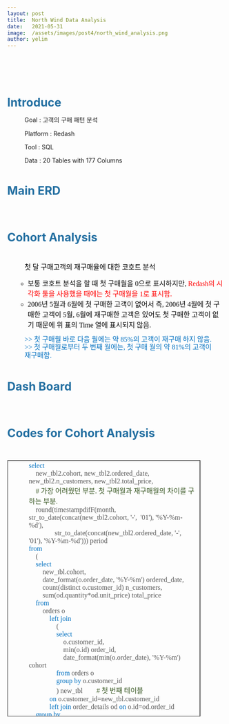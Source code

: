```yaml
---
layout: post
title:  North Wind Data Analysis
date:   2021-05-31
image:  /assets/images/post4/north_wind_analysis.png
author: yelim
---
```



<p>&nbsp;</p>
<p>&nbsp;</p>
<p>&nbsp;</p>
<p><span style="font-size: 20pt;"><strong><span style="color: #236fa1;">Introduce</span></strong></span></p>
<p style="padding-left: 40px;">Goal : 고객의 구매 패턴 분석</p>
<p style="padding-left: 40px;">Platform : Redash</p>
<p style="padding-left: 40px;">Tool : SQL</p>
<p style="padding-left: 40px;">Data : 20 Tables with 177 Columns</p>
<p>&nbsp;</p>
<p><span style="font-size: 20pt;"><strong><span style="color: #236fa1;">Main ERD</span></strong></span></p>
<p>&nbsp;</p>
<p>&nbsp;</p>
<p><span style="font-size: 20pt;"><strong><span style="color: #236fa1;">Cohort Analysis</span></strong></span></p>
<p>&nbsp;</p>
<p style="line-height: 14pt; margin-top: 0pt; margin-bottom: 0pt; margin-left: 0in; text-align: left; direction: ltr; unicode-bidi: embed; word-break: keep-all; padding-left: 40px;"><span style="font-size: 12pt;"><span style="font-family: '에스코어 드림 3 Light'; color: black;">첫 달 </span><span style="font-family: '에스코어 드림 3 Light'; color: black;">구매고객의</span><span style="font-family: '에스코어 드림 3 Light'; color: black;"> </span><span style="font-family: '에스코어 드림 3 Light'; color: black;">재구매율에</span><span style="font-family: '에스코어 드림 3 Light'; color: black;"> 대한 </span><span style="font-family: '에스코어 드림 3 Light'; color: black;">코호트</span><span style="font-family: '에스코어 드림 3 Light'; color: black;"> 분석</span></span></p>
<ul>
<li style="list-style-type: none;">
<ul>
<li><span style="font-size: 12pt;"><span style="font-family: '에스코어 드림 3 Light'; color: #0d0d0d;">보통 </span><span style="font-family: '에스코어 드림 3 Light'; color: #0d0d0d;">코호트</span><span style="font-family: '에스코어 드림 3 Light'; color: #0d0d0d;"> 분석을 할 때 첫 </span><span style="font-family: '에스코어 드림 3 Light'; color: #0d0d0d;">구매월을</span><span style="font-family: '에스코어 드림 3 Light'; color: #0d0d0d;"> </span><span style="font-family: '에스코어 드림 3 Light'; color: #0d0d0d;">0</span><span style="font-family: '에스코어 드림 3 Light'; color: #0d0d0d;">으로 표시하지만</span><span style="font-family: '에스코어 드림 3 Light'; color: #0d0d0d;">,</span><span style="font-family: '에스코어 드림 3 Light'; color: #0d0d0d;"> </span><span style="font-family: '에스코어 드림 3 Light'; color: red;">Redash</span><span style="font-family: '에스코어 드림 3 Light'; color: red;">의 시각화 툴을 사용했을 때에는 첫 </span><span style="font-family: '에스코어 드림 3 Light'; color: red;">구매월을</span><span style="font-family: '에스코어 드림 3 Light'; color: red;"> </span><span style="font-family: '에스코어 드림 3 Light'; color: red;">1</span><span style="font-family: '에스코어 드림 3 Light'; color: red;">로 </span><span style="font-family: '에스코어 드림 3 Light'; color: red;">표시함</span><span style="font-family: '에스코어 드림 3 Light'; color: red;">.</span></span></li>
<li><span style="font-size: 12pt;"><span style="font-family: '에스코어 드림 3 Light'; color: black;">2006</span><span style="font-family: '에스코어 드림 3 Light'; color: black;">년 </span><span style="font-family: '에스코어 드림 3 Light'; color: black;">5</span><span style="font-family: '에스코어 드림 3 Light'; color: black;">월과 </span><span style="font-family: '에스코어 드림 3 Light'; color: black;">6</span><span style="font-family: '에스코어 드림 3 Light'; color: black;">월에 첫 구매한 고객이 없어서</span><span style="font-family: '에스코어 드림 3 Light'; color: black;"> </span><span style="font-family: '에스코어 드림 3 Light'; color: black;">즉</span><span style="font-family: '에스코어 드림 3 Light'; color: black;">, 2006</span><span style="font-family: '에스코어 드림 3 Light'; color: black;">년 </span><span style="font-family: '에스코어 드림 3 Light'; color: black;">4</span><span style="font-family: '에스코어 드림 3 Light'; color: black;">월에 첫 구매한 고객이 </span><span style="font-family: '에스코어 드림 3 Light'; color: black;">5</span><span style="font-family: '에스코어 드림 3 Light'; color: black;">월</span><span style="font-family: '에스코어 드림 3 Light'; color: black;">, 6</span><span style="font-family: '에스코어 드림 3 Light'; color: black;">월에 </span><span style="font-family: '에스코어 드림 3 Light'; color: black;">재구매한</span><span style="font-family: '에스코어 드림 3 Light'; color: black;"> 고객은 있어도 첫 구매한 고객이 없기 때문에 위 표의 </span><span style="font-family: '에스코어 드림 3 Light'; color: black;">Time </span><span style="font-family: '에스코어 드림 3 Light'; color: black;">열에 표시되지 않음.</span></span></li>
</ul>
</li>
</ul>
<p style="line-height: 14pt; margin-top: 0pt; margin-bottom: 0pt; margin-left: 0in; text-align: left; direction: ltr; unicode-bidi: embed; word-break: keep-all; padding-left: 40px;"><span style="font-size: 12pt;"><span style="font-family: '에스코어 드림 3 Light'; color: #0070c0;">&gt;&gt; </span><span style="font-family: '에스코어 드림 3 Light'; color: #0070c0;">첫 </span><span style="font-family: '에스코어 드림 3 Light'; color: #0070c0;">구매월</span><span style="font-family: '에스코어 드림 3 Light'; color: #0070c0;"> 바로 다음 월에는 약 </span><span style="font-family: '에스코어 드림 3 Light'; color: #0070c0;">85%</span><span style="font-family: '에스코어 드림 3 Light'; color: #0070c0;">의 고객이 </span><span style="font-family: '에스코어 드림 3 Light'; color: #0070c0;">재구매</span><span style="font-family: '에스코어 드림 3 Light'; color: #0070c0;"> </span><span style="font-family: '에스코어 드림 3 Light'; color: #0070c0;">하지 않음</span><span style="font-family: '에스코어 드림 3 Light'; color: #0070c0;">.</span></span></p>
<p style="line-height: 14pt; margin-top: 0pt; margin-bottom: 0pt; margin-left: 0in; text-align: left; direction: ltr; unicode-bidi: embed; word-break: keep-all; padding-left: 40px;"><span style="font-size: 12pt;"><span style="font-family: '에스코어 드림 3 Light'; color: #0070c0;">&gt;&gt; </span><span style="font-family: '에스코어 드림 3 Light'; color: #0070c0;">첫 구매월로부터 두 번째 월에는</span><span style="font-family: '에스코어 드림 3 Light'; color: #0070c0;">,</span><span style="font-family: '에스코어 드림 3 Light'; color: #0070c0;"> 첫 구매 월의 약 </span><span style="font-family: '에스코어 드림 3 Light'; color: #0070c0;">81%</span><span style="font-family: '에스코어 드림 3 Light'; color: #0070c0;">의 고객이&nbsp; </span><span style="font-family: '에스코어 드림 3 Light'; color: #0070c0;">재구매함</span><span style="font-family: '에스코어 드림 3 Light'; color: #0070c0;">.</span></span></p>
<p style="padding-left: 40px;">&nbsp;</p>
<p><strong><span style="font-size: 20pt; color: #236fa1;">Dash Board</span></strong></p>
<p>&nbsp;</p>
<p>&nbsp;</p>
<p><span style="color: #236fa1;"><strong><span style="font-size: 20pt;">Codes for Cohort Analysis</span></strong></span></p>
<p>&nbsp;</p>
<table style="border-collapse: collapse; width: 88.9791%; height: 593px;" border="1">
<tbody>
<tr>
<td style="width: 100%;">
<p style="margin-top: 0pt; margin-bottom: 0pt; margin-left: 0in; text-align: left; direction: ltr; unicode-bidi: embed; padding-left: 40px;"><span style="font-size: 12pt;"><span style="font-family: '에스코어 드림 3 Light'; color: #0070c0;">select</span><span style="font-family: '에스코어 드림 3 Light'; color: #595959;"> </span></span></p>
<p style="margin-top: 0pt; margin-bottom: 0pt; margin-left: 0in; text-align: left; direction: ltr; unicode-bidi: embed; padding-left: 40px;"><span style="font-size: 12pt;"><span style="font-family: '에스코어 드림 3 Light'; color: #595959;">&nbsp;&nbsp;&nbsp; </span><span style="font-family: '에스코어 드림 3 Light'; color: #595959;">new_tbl2.cohort, new_tbl2.ordered_date</span><span style="font-family: '에스코어 드림 3 Light'; color: #595959;">, </span><span style="font-family: '에스코어 드림 3 Light'; color: #595959;">new_tbl2.n_customers, </span><span style="font-family: '에스코어 드림 3 Light'; color: #595959;">new_tbl2.total_price</span><span style="font-family: '에스코어 드림 3 Light'; color: #595959;">,</span></span></p>
<p style="margin-top: 0pt; margin-bottom: 0pt; margin-left: 0in; text-align: left; direction: ltr; unicode-bidi: embed; padding-left: 40px;"><span style="font-size: 12pt;"><span style="font-family: '에스코어 드림 3 Light'; color: #595959;">&nbsp;&nbsp;&nbsp; </span><span style="font-family: '에스코어 드림 3 Light'; color: #385723;">#</span><span style="font-family: '에스코어 드림 3 Light'; color: #385723;"> </span><span style="font-family: '에스코어 드림 3 Light'; color: #385723;">가장 어려웠던 부분</span><span style="font-family: '에스코어 드림 3 Light'; color: #385723;">. </span><span style="font-family: '에스코어 드림 3 Light'; color: #385723;">첫 </span><span style="font-family: '에스코어 드림 3 Light'; color: #385723;">구매월과</span><span style="font-family: '에스코어 드림 3 Light'; color: #385723;"> </span><span style="font-family: '에스코어 드림 3 Light'; color: #385723;">재구매월의</span><span style="font-family: '에스코어 드림 3 Light'; color: #385723;"> 차이를 구하는 부분</span><span style="font-family: '에스코어 드림 3 Light'; color: #385723;">.</span></span></p>
<p style="margin-top: 0pt; margin-bottom: 0pt; margin-left: 0in; text-align: left; direction: ltr; unicode-bidi: embed; padding-left: 40px;"><span style="font-size: 12pt;"><span style="font-family: '에스코어 드림 3 Light'; color: #595959;">&nbsp;&nbsp;&nbsp; round(</span><span style="font-family: '에스코어 드림 3 Light'; color: #595959;">timestampdifF</span><span style="font-family: '에스코어 드림 3 Light'; color: #595959;">(month, </span><span style="font-family: '에스코어 드림 3 Light'; color: #595959;">str_to_date</span><span style="font-family: '에스코어 드림 3 Light'; color: #595959;">(</span><span style="font-family: '에스코어 드림 3 Light'; color: #595959;">concat</span><span style="font-family: '에스코어 드림 3 Light'; color: #595959;">(new_tbl2.cohort, '-',&nbsp; '01'), '%Y-%m-%d'), </span></span></p>
<p style="margin-top: 0pt; margin-bottom: 0pt; margin-left: 0in; text-align: left; direction: ltr; unicode-bidi: embed; padding-left: 40px;"><span style="font-size: 12pt;"><span style="font-family: '에스코어 드림 3 Light'; color: #595959;">&nbsp;&nbsp;&nbsp;&nbsp;&nbsp;&nbsp;&nbsp;&nbsp;&nbsp;&nbsp;&nbsp;&nbsp;&nbsp;&nbsp; </span><span style="font-family: '에스코어 드림 3 Light'; color: #595959;">str_to_date</span><span style="font-family: '에스코어 드림 3 Light'; color: #595959;">(</span><span style="font-family: '에스코어 드림 3 Light'; color: #595959;">concat</span><span style="font-family: '에스코어 드림 3 Light'; color: #595959;">(new_tbl2.ordered_date</span><span style="font-family: '에스코어 드림 3 Light'; color: #595959;">, '-',&nbsp; '01'), '%Y-%m-%d'))) </span><span style="font-family: '에스코어 드림 3 Light'; color: #595959;">period&nbsp;&nbsp;&nbsp;&nbsp;&nbsp;&nbsp;&nbsp; </span></span></p>
<p style="margin-top: 0pt; margin-bottom: 0pt; margin-left: 0in; text-align: left; direction: ltr; unicode-bidi: embed; padding-left: 40px;"><span style="font-size: 12pt; font-family: '에스코어 드림 3 Light'; color: #0070c0;">from</span></p>
<p style="margin-top: 0pt; margin-bottom: 0pt; margin-left: 0in; text-align: left; direction: ltr; unicode-bidi: embed; padding-left: 40px;"><span style="font-size: 12pt; font-family: '에스코어 드림 3 Light'; color: #595959;">&nbsp;&nbsp;&nbsp; (</span></p>
<p style="margin-top: 0pt; margin-bottom: 0pt; margin-left: 0in; text-align: left; direction: ltr; unicode-bidi: embed; padding-left: 40px;"><span style="font-size: 12pt;"><span style="font-family: '에스코어 드림 3 Light'; color: #595959;">&nbsp;&nbsp;&nbsp; </span><span style="font-family: '에스코어 드림 3 Light'; color: #0070c0;">select</span><span style="font-family: '에스코어 드림 3 Light'; color: #595959;"> </span></span></p>
<p style="margin-top: 0pt; margin-bottom: 0pt; margin-left: 0in; text-align: left; direction: ltr; unicode-bidi: embed; padding-left: 40px;"><span style="font-size: 12pt;"><span style="font-family: '에스코어 드림 3 Light'; color: #595959;">&nbsp;&nbsp;&nbsp;&nbsp;&nbsp;&nbsp;&nbsp; </span><span style="font-family: '에스코어 드림 3 Light'; color: #595959;">new_tbl.cohort</span><span style="font-family: '에스코어 드림 3 Light'; color: #595959;">, </span></span></p>
<p style="margin-top: 0pt; margin-bottom: 0pt; margin-left: 0in; text-align: left; direction: ltr; unicode-bidi: embed; padding-left: 40px;"><span style="font-size: 12pt;"><span style="font-family: '에스코어 드림 3 Light'; color: #595959;">&nbsp;&nbsp;&nbsp;&nbsp;&nbsp;&nbsp;&nbsp; </span><span style="font-family: '에스코어 드림 3 Light'; color: #595959;">date_format</span><span style="font-family: '에스코어 드림 3 Light'; color: #595959;">(</span><span style="font-family: '에스코어 드림 3 Light'; color: #595959;">o.order_date</span><span style="font-family: '에스코어 드림 3 Light'; color: #595959;">, '%Y-%m') </span><span style="font-family: '에스코어 드림 3 Light'; color: #595959;">ordered_date</span><span style="font-family: '에스코어 드림 3 Light'; color: #595959;">, </span></span></p>
<p style="margin-top: 0pt; margin-bottom: 0pt; margin-left: 0in; text-align: left; direction: ltr; unicode-bidi: embed; padding-left: 40px;"><span style="font-size: 12pt;"><span style="font-family: '에스코어 드림 3 Light'; color: #595959;">&nbsp;&nbsp;&nbsp;&nbsp;&nbsp;&nbsp;&nbsp; count(distinct </span><span style="font-family: '에스코어 드림 3 Light'; color: #595959;">o.customer_id</span><span style="font-family: '에스코어 드림 3 Light'; color: #595959;">) </span><span style="font-family: '에스코어 드림 3 Light'; color: #595959;">n_customers</span><span style="font-family: '에스코어 드림 3 Light'; color: #595959;">,</span></span></p>
<p style="margin-top: 0pt; margin-bottom: 0pt; margin-left: 0in; text-align: left; direction: ltr; unicode-bidi: embed; padding-left: 40px;"><span style="font-size: 12pt;"><span style="font-family: '에스코어 드림 3 Light'; color: #595959;">&nbsp;&nbsp;&nbsp;&nbsp;&nbsp;&nbsp;&nbsp; sum(</span><span style="font-family: '에스코어 드림 3 Light'; color: #595959;">od.quantity</span><span style="font-family: '에스코어 드림 3 Light'; color: #595959;">*</span><span style="font-family: '에스코어 드림 3 Light'; color: #595959;">od.unit_price</span><span style="font-family: '에스코어 드림 3 Light'; color: #595959;">) </span><span style="font-family: '에스코어 드림 3 Light'; color: #595959;">total_price</span></span></p>
<p style="margin-top: 0pt; margin-bottom: 0pt; margin-left: 0in; text-align: left; direction: ltr; unicode-bidi: embed; padding-left: 40px;"><span style="font-size: 12pt;"><span style="font-family: '에스코어 드림 3 Light'; color: #595959;">&nbsp;&nbsp;&nbsp; </span><span style="font-family: '에스코어 드림 3 Light'; color: #0070c0;">from</span><span style="font-family: '에스코어 드림 3 Light'; color: #595959;"> </span></span></p>
<p style="margin-top: 0pt; margin-bottom: 0pt; margin-left: 0in; text-align: left; direction: ltr; unicode-bidi: embed; padding-left: 40px;"><span style="font-size: 12pt; font-family: '에스코어 드림 3 Light'; color: #595959;">&nbsp;&nbsp;&nbsp;&nbsp;&nbsp;&nbsp;&nbsp; orders o</span></p>
<p style="margin-top: 0pt; margin-bottom: 0pt; margin-left: 0in; text-align: left; direction: ltr; unicode-bidi: embed; padding-left: 40px;"><span style="font-size: 12pt;"><span style="font-family: '에스코어 드림 3 Light'; color: #595959;">&nbsp;&nbsp;&nbsp;&nbsp;&nbsp;&nbsp;&nbsp;&nbsp;&nbsp;&nbsp;&nbsp; </span><span style="font-family: '에스코어 드림 3 Light'; color: #0070c0;">left</span><span style="font-family: '에스코어 드림 3 Light'; color: #595959;"> </span><span style="font-family: '에스코어 드림 3 Light'; color: #0070c0;">join</span></span></p>
<p style="margin-top: 0pt; margin-bottom: 0pt; margin-left: 0in; text-align: left; direction: ltr; unicode-bidi: embed; padding-left: 40px;"><span style="font-size: 12pt; font-family: '에스코어 드림 3 Light'; color: #595959;">&nbsp;&nbsp;&nbsp;&nbsp;&nbsp;&nbsp;&nbsp;&nbsp;&nbsp;&nbsp;&nbsp;&nbsp;&nbsp;&nbsp;&nbsp; (</span></p>
<p style="margin-top: 0pt; margin-bottom: 0pt; margin-left: 0in; text-align: left; direction: ltr; unicode-bidi: embed; padding-left: 40px;"><span style="font-size: 12pt;"><span style="font-family: '에스코어 드림 3 Light'; color: #595959;">&nbsp;&nbsp;&nbsp;&nbsp;&nbsp;&nbsp;&nbsp;&nbsp;&nbsp;&nbsp;&nbsp;&nbsp;&nbsp;&nbsp;&nbsp; </span><span style="font-family: '에스코어 드림 3 Light'; color: #0070c0;">select</span><span style="font-family: '에스코어 드림 3 Light'; color: #595959;"> </span></span></p>
<p style="margin-top: 0pt; margin-bottom: 0pt; margin-left: 0in; text-align: left; direction: ltr; unicode-bidi: embed; padding-left: 40px;"><span style="font-size: 12pt;"><span style="font-family: '에스코어 드림 3 Light'; color: #595959;">&nbsp;&nbsp;&nbsp;&nbsp;&nbsp;&nbsp;&nbsp;&nbsp;&nbsp;&nbsp;&nbsp;&nbsp;&nbsp;&nbsp;&nbsp;&nbsp;&nbsp;&nbsp;&nbsp; </span><span style="font-family: '에스코어 드림 3 Light'; color: #595959;">o.customer_id</span><span style="font-family: '에스코어 드림 3 Light'; color: #595959;">, </span></span></p>
<p style="margin-top: 0pt; margin-bottom: 0pt; margin-left: 0in; text-align: left; direction: ltr; unicode-bidi: embed; padding-left: 40px;"><span style="font-size: 12pt;"><span style="font-family: '에스코어 드림 3 Light'; color: #595959;">&nbsp;&nbsp;&nbsp;&nbsp;&nbsp;&nbsp;&nbsp;&nbsp;&nbsp;&nbsp;&nbsp;&nbsp;&nbsp;&nbsp;&nbsp;&nbsp;&nbsp;&nbsp;&nbsp; min(o.id) </span><span style="font-family: '에스코어 드림 3 Light'; color: #595959;">order_id</span><span style="font-family: '에스코어 드림 3 Light'; color: #595959;">, </span></span></p>
<p style="margin-top: 0pt; margin-bottom: 0pt; margin-left: 0in; text-align: left; direction: ltr; unicode-bidi: embed; padding-left: 40px;"><span style="font-size: 12pt;"><span style="font-family: '에스코어 드림 3 Light'; color: #595959;">&nbsp;&nbsp;&nbsp;&nbsp;&nbsp;&nbsp;&nbsp;&nbsp;&nbsp;&nbsp;&nbsp;&nbsp;&nbsp;&nbsp;&nbsp;&nbsp;&nbsp;&nbsp;&nbsp; </span><span style="font-family: '에스코어 드림 3 Light'; color: #595959;">date_format</span><span style="font-family: '에스코어 드림 3 Light'; color: #595959;">(min(</span><span style="font-family: '에스코어 드림 3 Light'; color: #595959;">o.order_date</span><span style="font-family: '에스코어 드림 3 Light'; color: #595959;">), '%Y-%m') cohort</span></span></p>
<p style="margin-top: 0pt; margin-bottom: 0pt; margin-left: 0in; text-align: left; direction: ltr; unicode-bidi: embed; padding-left: 40px;"><span style="font-size: 12pt;"><span style="font-family: '에스코어 드림 3 Light'; color: #595959;">&nbsp;&nbsp;&nbsp;&nbsp;&nbsp;&nbsp;&nbsp;&nbsp;&nbsp;&nbsp;&nbsp;&nbsp;&nbsp;&nbsp;&nbsp; </span><span style="font-family: '에스코어 드림 3 Light'; color: #0070c0;">from</span><span style="font-family: '에스코어 드림 3 Light'; color: #595959;"> orders o</span></span></p>
<p style="margin-top: 0pt; margin-bottom: 0pt; margin-left: 0in; text-align: left; direction: ltr; unicode-bidi: embed; padding-left: 40px;"><span style="font-size: 12pt;"><span style="font-family: '에스코어 드림 3 Light'; color: #595959;">&nbsp;&nbsp;&nbsp;&nbsp;&nbsp;&nbsp;&nbsp;&nbsp;&nbsp;&nbsp;&nbsp;&nbsp;&nbsp;&nbsp;&nbsp; </span><span style="font-family: '에스코어 드림 3 Light'; color: #0070c0;">group</span><span style="font-family: '에스코어 드림 3 Light'; color: #595959;"> </span><span style="font-family: '에스코어 드림 3 Light'; color: #0070c0;">by</span><span style="font-family: '에스코어 드림 3 Light'; color: #595959;"> </span><span style="font-family: '에스코어 드림 3 Light'; color: #595959;">o.customer_id</span></span></p>
<p style="margin-top: 0pt; margin-bottom: 0pt; margin-left: 0in; text-align: left; direction: ltr; unicode-bidi: embed; padding-left: 40px;"><span style="font-size: 12pt;"><span style="font-family: '에스코어 드림 3 Light'; color: #595959;">&nbsp;&nbsp;&nbsp;&nbsp;&nbsp;&nbsp;&nbsp;&nbsp;&nbsp;&nbsp;&nbsp;&nbsp;&nbsp;&nbsp;&nbsp; ) </span><span style="font-family: '에스코어 드림 3 Light'; color: #595959;">new_tbl</span><span style="font-family: '에스코어 드림 3 Light'; color: #595959;"> &nbsp;&nbsp;&nbsp;&nbsp;&nbsp;&nbsp; </span><span style="font-family: '에스코어 드림 3 Light'; color: #385723;"># </span><span style="font-family: '에스코어 드림 3 Light'; color: #385723;">첫 번째 테이블</span></span></p>
<p style="margin-top: 0pt; margin-bottom: 0pt; margin-left: 0in; text-align: left; direction: ltr; unicode-bidi: embed; padding-left: 40px;"><span style="font-size: 12pt;"><span style="font-family: '에스코어 드림 3 Light'; color: #595959;">&nbsp;&nbsp;&nbsp;&nbsp;&nbsp;&nbsp;&nbsp;&nbsp;&nbsp;&nbsp;&nbsp; </span><span style="font-family: '에스코어 드림 3 Light'; color: #0070c0;">on</span><span style="font-family: '에스코어 드림 3 Light'; color: #595959;"> </span><span style="font-family: '에스코어 드림 3 Light'; color: #595959;">o.customer_id</span><span style="font-family: '에스코어 드림 3 Light'; color: #595959;">=</span><span style="font-family: '에스코어 드림 3 Light'; color: #595959;">new_tbl.customer_id</span></span></p>
<p style="margin-top: 0pt; margin-bottom: 0pt; margin-left: 0in; text-align: left; direction: ltr; unicode-bidi: embed; padding-left: 40px;"><span style="font-size: 12pt;"><span style="font-family: '에스코어 드림 3 Light'; color: #595959;">&nbsp;&nbsp;&nbsp;&nbsp;&nbsp;&nbsp;&nbsp;&nbsp;&nbsp;&nbsp;&nbsp; </span><span style="font-family: '에스코어 드림 3 Light'; color: #0070c0;">left</span><span style="font-family: '에스코어 드림 3 Light'; color: #595959;"> </span><span style="font-family: '에스코어 드림 3 Light'; color: #0070c0;">join</span><span style="font-family: '에스코어 드림 3 Light'; color: #595959;"> </span><span style="font-family: '에스코어 드림 3 Light'; color: #595959;">order_details</span><span style="font-family: '에스코어 드림 3 Light'; color: #595959;"> od </span><span style="font-family: '에스코어 드림 3 Light'; color: #0070c0;">on</span><span style="font-family: '에스코어 드림 3 Light'; color: #595959;"> </span><span style="font-family: '에스코어 드림 3 Light'; color: #595959;">o.id=</span><span style="font-family: '에스코어 드림 3 Light'; color: #595959;">od.order_id</span></span></p>
<p style="margin-top: 0pt; margin-bottom: 0pt; margin-left: 0in; text-align: left; direction: ltr; unicode-bidi: embed; padding-left: 40px;"><span style="font-size: 12pt;"><span style="font-family: '에스코어 드림 3 Light'; color: #595959;">&nbsp;&nbsp;&nbsp; </span><span style="font-family: '에스코어 드림 3 Light'; color: #0070c0;">group</span><span style="font-family: '에스코어 드림 3 Light'; color: #595959;"> </span><span style="font-family: '에스코어 드림 3 Light'; color: #0070c0;">by</span><span style="font-family: '에스코어 드림 3 Light'; color: #595959;"> </span></span></p>
<p style="margin-top: 0pt; margin-bottom: 0pt; margin-left: 0in; text-align: left; direction: ltr; unicode-bidi: embed; padding-left: 40px;"><span style="font-size: 12pt;"><span style="font-family: '에스코어 드림 3 Light'; color: #595959;">&nbsp;&nbsp;&nbsp;&nbsp;&nbsp;&nbsp;&nbsp; cohort, </span><span style="font-family: '에스코어 드림 3 Light'; color: #595959;">ordered_date</span></span></p>
<p style="margin-top: 0pt; margin-bottom: 0pt; margin-left: 0in; text-align: left; direction: ltr; unicode-bidi: embed; padding-left: 40px;"><span style="font-size: 12pt;"><span style="font-family: '에스코어 드림 3 Light'; color: #595959;">&nbsp;&nbsp;&nbsp; ) new_tbl2;&nbsp; </span><span style="font-family: '에스코어 드림 3 Light'; color: #385723;"># </span><span style="font-family: '에스코어 드림 3 Light'; color: #385723;">두 번째 테이블</span></span></p>
</td>
</tr>
</tbody>
</table>
<p>&nbsp;</p>
<p>&nbsp;</p>
<p>&nbsp;</p>
<p>&nbsp;</p>